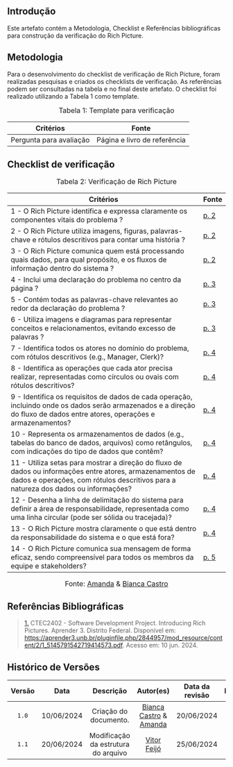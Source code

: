 ## Introdução

Este artefato contém a Metodologia, Checklist e Referências bibliográficas para construção da verificação do Rich Picture. 

## Metodologia

Para o desenvolvimento do checklist de verificação de Rich Picture, foram realizadas pesquisas e criados os checklists de verificação. As referências podem ser consultadas na tabela e no final deste artefato. O checklist foi realizado utilizando a Tabela 1 como template.

<font size="3"><p style="text-align: center">Tabela 1: Template para verificação</p></font>

<center>

Critérios | Fonte
--|--
Pergunta para avaliação| Página e livro de referência

</center>

## Checklist de verificação

<font size="3"><p style="text-align: center">Tabela 2: Verificação de Rich Picture</p></font>

Critérios   | Fonte
---------  | ------
1 - O Rich Picture identifica e expressa claramente os componentes vitais do problema ? | <a id="RP1" href="https://github.com/Requisitos-de-Software/2024.1-Meu-INSS/blob/Print-checklist/docs/imagens/checklists/rich_piccture_pg2.png">p. 2</a>
2 - O Rich Picture utiliza imagens, figuras, palavras-chave e rótulos descritivos para contar uma história ? | <a id="RP1" href="https://github.com/Requisitos-de-Software/2024.1-Meu-INSS/blob/Print-checklist/docs/imagens/checklists/rich_piccture_pg2.png">p. 2</a>
3 - O Rich Picture comunica quem está processando quais dados, para qual propósito, e os fluxos de informação dentro do sistema ? | <a id="RP1" href="https://github.com/Requisitos-de-Software/2024.1-Meu-INSS/blob/Print-checklist/docs/imagens/checklists/rich_piccture_pg2.png">p. 2</a>
4 - Inclui uma declaração do problema no centro da página ? | <a id="RP1" href="https://github.com/Requisitos-de-Software/2024.1-Meu-INSS/blob/Print-checklist/docs/imagens/checklists/rich_picture_pg3.png">p. 3</a>
5 - Contém todas as palavras-chave relevantes ao redor da declaração do problema ? | <a id="RP1" href="https://github.com/Requisitos-de-Software/2024.1-Meu-INSS/blob/Print-checklist/docs/imagens/checklists/rich_picture_pg3.png">p. 3</a>
6 - Utiliza imagens e diagramas para representar conceitos e relacionamentos, evitando excesso de palavras ? | <a id="RP1" href="https://github.com/Requisitos-de-Software/2024.1-Meu-INSS/blob/Print-checklist/docs/imagens/checklists/rich_picture_pg3.png">p. 3</a>
7 - Identifica todos os atores no domínio do problema, com rótulos descritivos (e.g., Manager, Clerk)? | <a id="RP1" href="https://github.com/Requisitos-de-Software/2024.1-Meu-INSS/blob/Print-checklist/docs/imagens/checklists/rich_picture_pg4.png">p. 4</a>
8 - Identifica as operações que cada ator precisa realizar, representadas como círculos ou ovais com rótulos descritivos? | <a id="RP1" href="https://github.com/Requisitos-de-Software/2024.1-Meu-INSS/blob/Print-checklist/docs/imagens/checklists/rich_picture_pg4.png">p. 4</a>
9 - Identifica os requisitos de dados de cada operação, incluindo onde os dados serão armazenados e a direção do fluxo de dados entre atores, operações e armazenamentos?  | <a id="RP1" href="https://github.com/Requisitos-de-Software/2024.1-Meu-INSS/blob/Print-checklist/docs/imagens/checklists/rich_picture_pg4.png">p. 4</a>
10 - Representa os armazenamentos de dados (e.g., tabelas do banco de dados, arquivos) como retângulos, com indicações do tipo de dados que contêm? | <a id="RP1" href="https://github.com/Requisitos-de-Software/2024.1-Meu-INSS/blob/Print-checklist/docs/imagens/checklists/rich_picture_pg4.png">p. 4</a>
11 - Utiliza setas para mostrar a direção do fluxo de dados ou informações entre atores, armazenamentos de dados e operações, com rótulos descritivos para a natureza dos dados ou informações? | <a id="RP1" href="https://github.com/Requisitos-de-Software/2024.1-Meu-INSS/blob/Print-checklist/docs/imagens/checklists/rich_picture_pg4.png">p. 4</a>
12 - Desenha a linha de delimitação do sistema para definir a área de responsabilidade, representada como uma linha circular (pode ser sólida ou tracejada)? | <a id="RP1" href="https://github.com/Requisitos-de-Software/2024.1-Meu-INSS/blob/Print-checklist/docs/imagens/checklists/rich_picture_pg4.png">p. 4</a>
13 - O Rich Picture mostra claramente o que está dentro da responsabilidade do sistema e o que está fora? | <a id="RP1" href="https://github.com/Requisitos-de-Software/2024.1-Meu-INSS/blob/Print-checklist/docs/imagens/checklists/rich_picture_pg4.png">p. 4</a>
14 - O Rich Picture comunica sua mensagem de forma eficaz, sendo compreensível para todos os membros da equipe e stakeholders? | <a id="RP1" href="https://github.com/Requisitos-de-Software/2024.1-Meu-INSS/blob/Print-checklist/docs/imagens/checklists/rich_picture_pg5.png">p. 5</a>

<font size="3"><p style="text-align: center">Fonte: [Amanda](https://github.com/acamposs) & [Bianca Castro](https://github.com/BiancaPatrocinio7)</p></font>

## Referências Bibliográficas
> <a id="RP1" href="#TEC1">1.</a>  CTEC2402 - Software Development Project. Introducing Rich Pictures. Aprender 3. Distrito Federal. Disponível em: https://aprender3.unb.br/pluginfile.php/2844957/mod_resource/content/2/1_5145791542719414573.pdf. Acesso em: 10 jun. 2024.


## Histórico de Versões

| Versão | Data | Descrição | Autor(es) | Data da revisão | Revisor(es) |
| :--: | :--: | :--: | :--: | :--: | :--: |
|`1.0` | 10/06/2024 | Criação do documento. |[Bianca Castro](https://github.com/BiancaPatrocinio7) & [Amanda](https://github.com/acamposs) | 20/06/2024 |[Vitor Feijó](https://github.com/vitorfleonardo) |   
|`1.1` | 20/06/2024 | Modificação da estrutura do arquivo |[Vitor Feijó](https://github.com/vitorfleonardo) | 25/06/2024 | [Bianca Castro](https://github.com/BiancaPatrocinio7) |